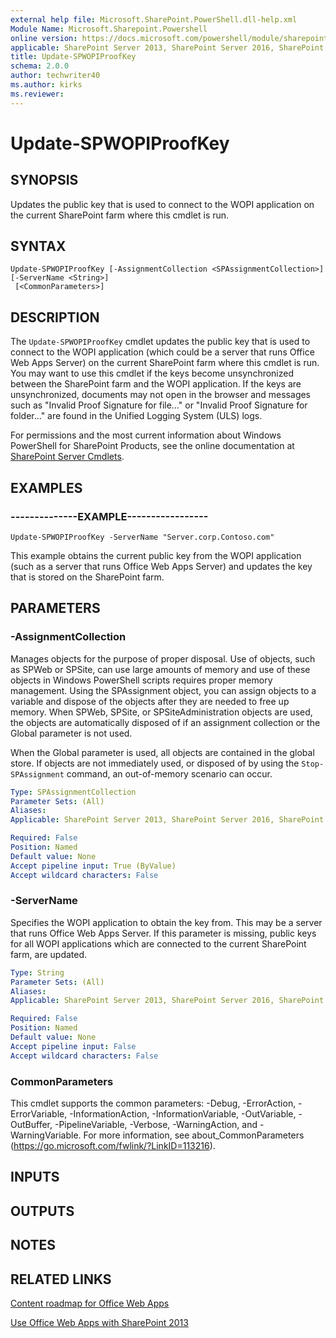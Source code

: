 ```yaml
---
external help file: Microsoft.SharePoint.PowerShell.dll-help.xml
Module Name: Microsoft.Sharepoint.Powershell
online version: https://docs.microsoft.com/powershell/module/sharepoint-server/update-spwopiproofkey
applicable: SharePoint Server 2013, SharePoint Server 2016, SharePoint Server 2019
title: Update-SPWOPIProofKey
schema: 2.0.0
author: techwriter40
ms.author: kirks
ms.reviewer:
---
```


# Update-SPWOPIProofKey

## SYNOPSIS
Updates the public key that is used to connect to the WOPI application on the current SharePoint farm where this cmdlet is run.


## SYNTAX

```
Update-SPWOPIProofKey [-AssignmentCollection <SPAssignmentCollection>] [-ServerName <String>]
 [<CommonParameters>]
```

## DESCRIPTION
The `Update-SPWOPIProofKey` cmdlet updates the public key that is used to connect to the WOPI application (which could be a server that runs Office Web Apps Server) on the current SharePoint farm where this cmdlet is run.
You may want to use this cmdlet if the keys become unsynchronized between the SharePoint farm and the WOPI application.
If the keys are unsynchronized, documents may not open in the browser and messages such as "Invalid Proof Signature for file…" or "Invalid Proof Signature for folder..." are found in the Unified Logging System (ULS) logs.

For permissions and the most current information about Windows PowerShell for SharePoint Products, see the online documentation at [SharePoint Server Cmdlets](https://docs.microsoft.com/powershell/sharepoint/sharepoint-server/sharepoint-server-cmdlets).

## EXAMPLES

### --------------EXAMPLE-----------------
```
Update-SPWOPIProofKey -ServerName "Server.corp.Contoso.com"
```

This example obtains the current public key from the WOPI application (such as a server that runs Office Web Apps Server) and updates the key that is stored on the SharePoint farm.

## PARAMETERS

### -AssignmentCollection
Manages objects for the purpose of proper disposal.
Use of objects, such as SPWeb or SPSite, can use large amounts of memory and use of these objects in Windows PowerShell scripts requires proper memory management.
Using the SPAssignment object, you can assign objects to a variable and dispose of the objects after they are needed to free up memory.
When SPWeb, SPSite, or SPSiteAdministration objects are used, the objects are automatically disposed of if an assignment collection or the Global parameter is not used.

When the Global parameter is used, all objects are contained in the global store.
If objects are not immediately used, or disposed of by using the `Stop-SPAssignment` command, an out-of-memory scenario can occur.

```yaml
Type: SPAssignmentCollection
Parameter Sets: (All)
Aliases: 
Applicable: SharePoint Server 2013, SharePoint Server 2016, SharePoint Server 2019

Required: False
Position: Named
Default value: None
Accept pipeline input: True (ByValue)
Accept wildcard characters: False
```

### -ServerName
Specifies the WOPI application to obtain the key from.
This may be a server that runs Office Web Apps Server.
If this parameter is missing, public keys for all WOPI applications which are connected to the current SharePoint farm, are updated.

```yaml
Type: String
Parameter Sets: (All)
Aliases: 
Applicable: SharePoint Server 2013, SharePoint Server 2016, SharePoint Server 2019

Required: False
Position: Named
Default value: None
Accept pipeline input: False
Accept wildcard characters: False
```

### CommonParameters
This cmdlet supports the common parameters: -Debug, -ErrorAction, -ErrorVariable, -InformationAction, -InformationVariable, -OutVariable, -OutBuffer, -PipelineVariable, -Verbose, -WarningAction, and -WarningVariable. For more information, see about_CommonParameters (https://go.microsoft.com/fwlink/?LinkID=113216).

## INPUTS

## OUTPUTS

## NOTES

## RELATED LINKS

[Content roadmap for Office Web Apps]()

[Use Office Web Apps with SharePoint 2013]()
